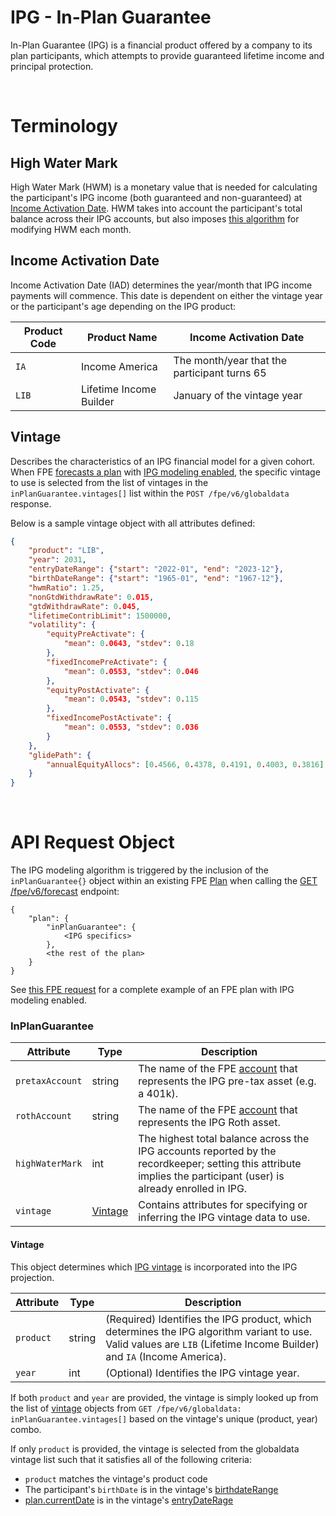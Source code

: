 # IPG - In-Plan Guarantee

In-Plan Guarantee (IPG) is a financial product offered by a company to its plan participants, which attempts to provide guaranteed lifetime income and principal protection.

<br/>


# Terminology

## High Water Mark

High Water Mark (HWM) is a monetary value that is needed for calculating the participant's IPG income (both guaranteed and non-guaranteed) at [Income Activation Date](#income-activation-date).  HWM takes into account the participant's total balance across their IPG accounts, but also imposes [this algorithm](./hwm_calc.js) for modifying HWM each month.

## Income Activation Date

Income Activation Date (IAD) determines the year/month that IPG income payments will commence.  This date is dependent on either the vintage year or the participant's age depending on the IPG product:

| Product Code  | Product Name | Income Activation Date
| ------------- | ------------ | --------------------- |
| `IA` | Income America | The month/year that the participant turns 65 | 
| `LIB` | Lifetime Income Builder | January of the vintage year | 

## Vintage

Describes the characteristics of an IPG financial model for a given cohort.  When FPE [forecasts a plan](../../README.md#post-v6forecast) with [IPG modeling enabled](#api-request-object), the specific vintage to use is selected from the list of vintages in the `inPlanGuarantee.vintages[]` list within the `POST /fpe/v6/globaldata` response.

Below is a sample vintage object with all attributes defined:

```json
{
    "product": "LIB",
    "year": 2031,
    "entryDateRange": {"start": "2022-01", "end": "2023-12"},
    "birthDateRange": {"start": "1965-01", "end": "1967-12"},
    "hwmRatio": 1.25,
    "nonGtdWithdrawRate": 0.015,
    "gtdWithdrawRate": 0.045,
    "lifetimeContribLimit": 1500000,
    "volatility": {
        "equityPreActivate": {
            "mean": 0.0643, "stdev": 0.18
        },
        "fixedIncomePreActivate": {
            "mean": 0.0553, "stdev": 0.046
        },
        "equityPostActivate": {
            "mean": 0.0543, "stdev": 0.115
        },
        "fixedIncomePostActivate": {
            "mean": 0.0553, "stdev": 0.036
        }
    },
    "glidePath": {
        "annualEquityAllocs": [0.4566, 0.4378, 0.4191, 0.4003, 0.3816]
    }
}
```

<br/>


# API Request Object

The IPG modeling algorithm is triggered by the inclusion of the `inPlanGuarantee{}` object within an existing FPE [Plan](https://github.com/newretirement/fpe-api/blob/master/datatypes.md#plan) when calling the [GET /fpe/v6/forecast](https://github.com/newretirement/fpe-api/blob/master/README.md#post-v6forecast) endpoint:

```
{
    "plan": {
        "inPlanGuarantee": {
            <IPG specifics>
        },
        <the rest of the plan>
    }
}
```

See [this FPE request](./ipg_plan.json) for a complete example of an FPE plan with IPG modeling enabled.

### InPlanGuarantee

| Attribute  | Type | Description |
| ---------- | ---- | ----------- |
| `pretaxAccount` | string | The name of the FPE [account](../datatypes.md#account) that represents the IPG pre-tax asset (e.g. a 401k). |
| `rothAccount` | string | The name of the FPE [account](../datatypes.md#account) that represents the IPG Roth asset. |
| `highWaterMark` | int | The highest total balance across the IPG accounts reported by the recordkeeper; setting this attribute implies the participant (user) is already enrolled in IPG. |
| `vintage` | [Vintage](#vintage-1) | Contains attributes for specifying or inferring the IPG vintage data to use. |

#### Vintage

This object determines which [IPG vintage](#vintage) is incorporated into the IPG projection.  

| Attribute  | Type | Description |
| ---------- | ---- | ----------- |
| `product` | string | (Required) Identifies the IPG product, which determines the IPG algorithm variant to use.  Valid values are `LIB` (Lifetime Income Builder) and `IA` (Income America). |
| `year` | int | (Optional) Identifies the IPG vintage year. |

If both `product` and `year` are provided, the vintage is simply looked up from the list of [vintage](#vintage) objects from `GET /fpe/v6/globaldata: inPlanGuarantee.vintages[]` based on the vintage's unique (product, year) combo.

If only `product` is provided, the vintage is selected from the globaldata vintage list such that it satisfies all of the following criteria:

- `product` matches the vintage's product code
- The participant's `birthDate` is in the vintage's [birthdateRange](#vintage)
- [plan.currentDate](../../datatypes.md#plan) is in the vintage's [entryDateRage](#vintage)

